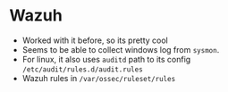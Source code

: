 # Wazuh
- Worked with it before, so its pretty cool
- Seems to be able to collect windows log from `sysmon`.
- For linux, it also uses `auditd` path to its config `/etc/audit/rules.d/audit.rules`
- Wazuh rules in `/var/ossec/ruleset/rules`
